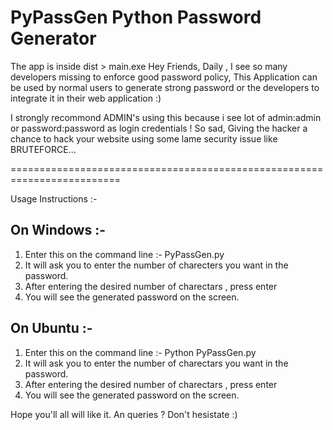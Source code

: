 PyPassGen Python Password Generator 
=========================================================================
The app is inside dist > main.exe
Hey Friends, 
Daily , I see so many developers missing to enforce good password policy,
This Application can be used by normal users to generate strong password or the developers to integrate it in their web application :) 




I strongly recommond ADMIN's using this because i see lot of admin:admin or password:password as login credentials ! 
So sad, Giving the hacker a chance to hack your website using some lame security issue like BRUTEFORCE...

=========================================================================

Usage Instructions :- 

On Windows :- 
-------------
1) Enter this on the command line :- PyPassGen.py
2) It will ask you to enter the number of charecters you want in the password.
3) After entering the desired number of charectars , press enter 
4) You will see the generated password on the screen.

On Ubuntu :- 
-------------
1) Enter this on the command line :- Python PyPassGen.py
2) It will ask you to enter the number of charectars you want in the password.
3) After entering the desired number of charectars , press enter 
4) You will see the generated password on the screen.


Hope you'll all will like it.
An queries ? Don't hesistate :) 




